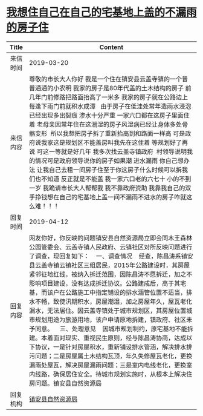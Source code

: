 # <a href="http://www.shangluo.gov.cn/zmhd/ldxxxx.jsp?urltype=leadermail.LeaderMailContentUrl&wbtreeid=1112&leadermailid=5177">我想住自己在自己的宅基地上盖的不漏雨的房子住</a>
| Title |                                                                                                                                                                                                                                 Content                                                                                                                                                                                                                                  |
|:-----:|--------------------------------------------------------------------------------------------------------------------------------------------------------------------------------------------------------------------------------------------------------------------------------------------------------------------------------------------------------------------------------------------------------------------------------------------------------------------------|
| 来信时间  | 2019-03-20                                                                                                                                                                                                                                                                                                                                                                                                                                                               |
| 来信内容  | 尊敬的市长大人你好 我是一个住在镇安县云盖寺镇的一个普普通通的小农明 我家的房子是80年代盖的土木结构的房子 前几年门前修路把路面抬高了一米多 我家的房子就在公路边上每逢下雨门前就积水成潭   由于房子在低洼处常年造雨水浸泡已经出现多出裂痕 渗水十分严重 一家六口都在这房子里面住着 老母亲因常年住在这潮湿的房子风湿病已经让身体多处骨骼变形  所以我想把房子拆了重新抬高到和路面一样高 可是政府说我家这是规划区不能盖房叫我先在这住着 等规划好了再说 可这一等就是好几年 我多次找云盖寺镇政府  村领导说明我的情况可是政府领导说你的房子如果潮 进水漏雨 你自己想办法 让我自己去租一间房子住至于你这房子什么时候可以拆我们也不知道 反正就是不能盖 我一家六口老的六七十 小的不到一岁 我跪请市长大人帮帮我 我不靠政府资助 我靠我自己的双手挣钱想在自己的宅基地上盖一间不漏雨不进水的房子咋就这么难！！！                                                           |
| 回复时间  | 2019-04-12                                                                                                                                                                                                                                                                                                                                                                                                                                                               |
| 回复内容  | 网友你好，你反映的问题镇安县自然资源局立即会同木王森林公园管委会、云盖寺镇人民政府、云镇社区对所反映问题进行了调查，现回复如下：    一、调查情况    经查，陈昌涛系镇安县云盖寺镇云镇社区三组居民，2015年公路建设时，其房屋紧邻征地红线，被纳入拆迁范围，因陈昌涛不愿拆迁，加之不影响项目建设，没有达成拆迁协议。公路建成后，高于其宅基，而该户在公路施工中指定铺设的排水涵管位置不适当，排水不畅，致使汛期积水，房屋潮湿，加之房屋年久，屋瓦老化漏水，无法居住。因云盖寺镇处于城市规划区，其房屋位置城市规划用途为旅游用地，该户申请原地拆建，镇政府、社区未予同意。    三、处理意见    因城市规划制约，原宅基地不能拆建。本着面对现实、重视民生原则，经与陈昌涛协商，达成以下协议，一是针对房屋积水，重新铺设排水管涵，解决排水排污问题；二是房屋属土木结构瓦顶，年久失修屋瓦老化，更换漏雨处屋瓦，解决房屋漏雨问题；三是室内电线老化，更换室内线路，确保居住安全。待城市规划实施时，从根本上解决住房问题。镇安县自然资源局 |
| 回复机构  | <a href="../../category/agencies/镇安县自然资源局.md">镇安县自然资源局</a>                                                                                                                                                                                                                                                                                                                                                                                                               |